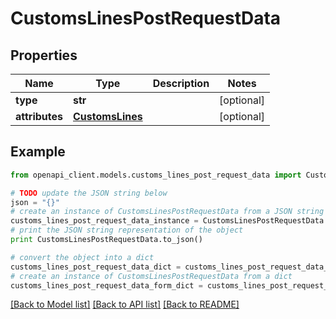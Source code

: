 # CustomsLinesPostRequestData


## Properties
Name | Type | Description | Notes
------------ | ------------- | ------------- | -------------
**type** | **str** |  | [optional] 
**attributes** | [**CustomsLines**](CustomsLines.md) |  | [optional] 

## Example

```python
from openapi_client.models.customs_lines_post_request_data import CustomsLinesPostRequestData

# TODO update the JSON string below
json = "{}"
# create an instance of CustomsLinesPostRequestData from a JSON string
customs_lines_post_request_data_instance = CustomsLinesPostRequestData.from_json(json)
# print the JSON string representation of the object
print CustomsLinesPostRequestData.to_json()

# convert the object into a dict
customs_lines_post_request_data_dict = customs_lines_post_request_data_instance.to_dict()
# create an instance of CustomsLinesPostRequestData from a dict
customs_lines_post_request_data_form_dict = customs_lines_post_request_data.from_dict(customs_lines_post_request_data_dict)
```
[[Back to Model list]](../README.md#documentation-for-models) [[Back to API list]](../README.md#documentation-for-api-endpoints) [[Back to README]](../README.md)


